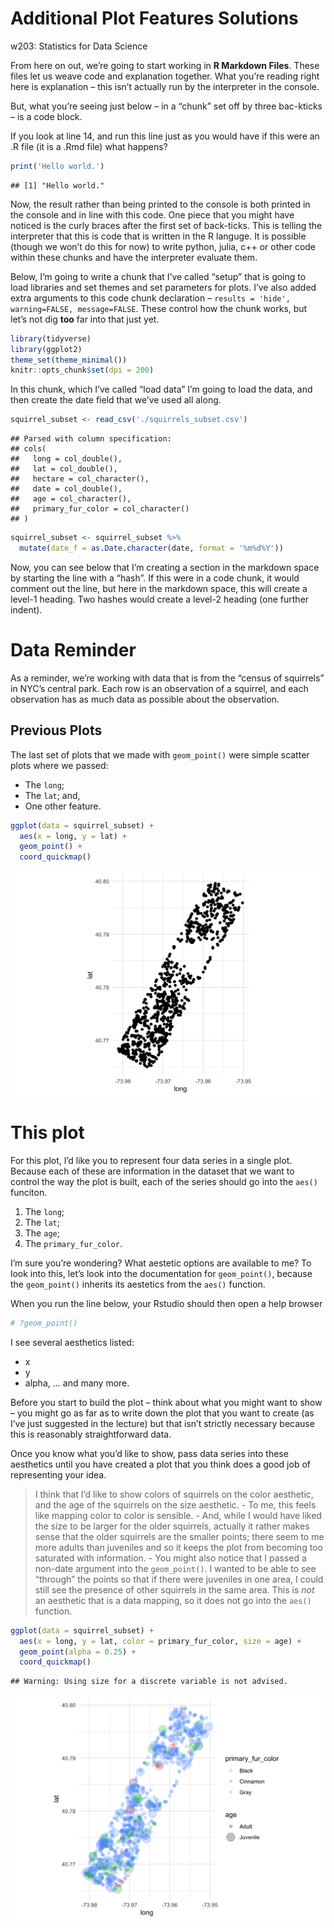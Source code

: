 Additional Plot Features Solutions
================
w203: Statistics for Data Science

From here on out, we’re going to start working in **R Markdown Files**.
These files let us weave code and explanation together. What you’re
reading right here is explanation – this isn’t actually run by the
interpreter in the console.

But, what you’re seeing just below – in a “chunk” set off by three
bac-kticks – is a code block.

If you look at line 14, and run this line just as you would have if this
were an .R file (it is a .Rmd file) what happens?

``` r
print('Hello world.')
```

    ## [1] "Hello world."

Now, the result rather than being printed to the console is both printed
in the console and in line with this code. One piece that you might have
noticed is the curly braces after the first set of back-ticks. This is
telling the interpreter that this is code that is written in the R
languge. It is possible (though we won’t do this for now) to write
python, julia, c++ or other code within these chunks and have the
interpreter evaluate them.

Below, I’m going to write a chunk that I’ve called “setup” that is going
to load libraries and set themes and set parameters for plots. I’ve also
added extra arguments to this code chunk declaration – `results =
'hide', warning=FALSE, message=FALSE`. These control how the chunk
works, but let’s not dig **too** far into that just yet.

``` r
library(tidyverse)
library(ggplot2)
theme_set(theme_minimal())
knitr::opts_chunk$set(dpi = 200)
```

In this chunk, which I’ve called “load data” I’m going to load the data,
and then create the date field that we’ve used all along.

``` r
squirrel_subset <- read_csv('./squirrels_subset.csv')
```

    ## Parsed with column specification:
    ## cols(
    ##   long = col_double(),
    ##   lat = col_double(),
    ##   hectare = col_character(),
    ##   date = col_double(),
    ##   age = col_character(),
    ##   primary_fur_color = col_character()
    ## )

``` r
squirrel_subset <- squirrel_subset %>%
  mutate(date_f = as.Date.character(date, format = '%m%d%Y'))
```

Now, you can see below that I’m creating a section in the markdown space
by starting the line with a “hash”. If this were in a code chunk, it
would comment out the line, but here in the markdown space, this will
create a level-1 heading. Two hashes would create a level-2 heading (one
further indent).

# Data Reminder

As a reminder, we’re working with data that is from the “census of
squirrels” in NYC’s central park. Each row is an observation of a
squirrel, and each observation has as much data as possible about the
observation.

## Previous Plots

The last set of plots that we made with `geom_point()` were simple
scatter plots where we passed:

  - The `long`;
  - The `lat`; and,
  - One other feature.

<!-- end list -->

``` r
ggplot(data = squirrel_subset) + 
  aes(x = long, y = lat) + 
  geom_point() + 
  coord_quickmap()
```

![](additional_plots_features_solution_files/figure-gfm/the%20old%20plot-1.png)<!-- -->

# This plot

For this plot, I’d like you to represent four data series in a single
plot. Because each of these are information in the dataset that we want
to control the way the plot is built, each of the series should go into
the `aes()` funciton.

1.  The `long`;
2.  The `lat`;
3.  The `age`;
4.  The `primary_fur_color`.

I’m sure you’re wondering? What aestetic options are available to me? To
look into this, let’s look into the documentation for `geom_point()`,
because the `geom_point()` inherits its aestetics from the `aes()`
function.

When you run the line below, your Rstudio should then open a help
browser

``` r
# ?geom_point()
```

I see several aesthetics listed:

  - x
  - y
  - alpha, … and many more.

Before you start to build the plot – think about what you might want to
show – you might go as far as to write down the plot that you want to
create (as I’ve just suggested in the lecture) but that isn’t strictly
necessary because this is reasonably straightforward data.

Once you know what you’d like to show, pass data series into these
aesthetics until you have created a plot that you think does a good job
of representing your idea.

> I think that I’d like to show colors of squirrels on the color
> aesthetic, and the age of the squirrels on the size aesthetic. - To
> me, this feels like mapping color to color is sensible. - And, while I
> would have liked the size to be larger for the older squirrels,
> actually it rather makes sense that the older squirrels are the
> smaller points; there seem to me more adults than juveniles and so it
> keeps the plot from becoming too saturated with information. - You
> might also notice that I passed a non-date argument into the
> `geom_point()`. I wanted to be able to see “through” the points so
> that if there were juveniles in one area, I could still see the
> presence of other squirrels in the same area. This is *not* an
> aesthetic that is a data mapping, so it does not go into the `aes()`
> function.

``` r
ggplot(data = squirrel_subset) + 
  aes(x = long, y = lat, color = primary_fur_color, size = age) + 
  geom_point(alpha = 0.25) + 
  coord_quickmap()
```

    ## Warning: Using size for a discrete variable is not advised.

![](additional_plots_features_solution_files/figure-gfm/unnamed-chunk-2-1.png)<!-- -->
